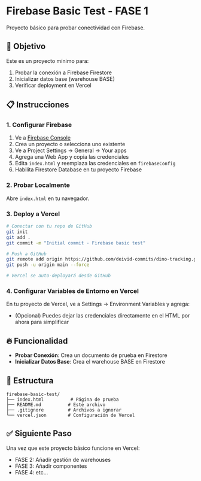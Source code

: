 # Firebase Basic Test - FASE 1

Proyecto básico para probar conectividad con Firebase.

## 🎯 Objetivo

Este es un proyecto mínimo para:
1. Probar la conexión a Firebase Firestore
2. Inicializar datos base (warehouse BASE)
3. Verificar deployment en Vercel

## 📋 Instrucciones

### 1. Configurar Firebase

1. Ve a [Firebase Console](https://console.firebase.google.com)
2. Crea un proyecto o selecciona uno existente
3. Ve a Project Settings → General → Your apps
4. Agrega una Web App y copia las credenciales
5. Edita `index.html` y reemplaza las credenciales en `firebaseConfig`
6. Habilita Firestore Database en tu proyecto Firebase

### 2. Probar Localmente

Abre `index.html` en tu navegador.

### 3. Deploy a Vercel

```bash
# Conectar con tu repo de GitHub
git init
git add .
git commit -m "Initial commit - Firebase basic test"

# Push a GitHub
git remote add origin https://github.com/deivid-commits/dino-tracking.git
git push -u origin main --force

# Vercel se auto-deployará desde GitHub
```

### 4. Configurar Variables de Entorno en Vercel

En tu proyecto de Vercel, ve a Settings → Environment Variables y agrega:
- (Opcional) Puedes dejar las credenciales directamente en el HTML por ahora para simplificar

## 🔥 Funcionalidad

- **Probar Conexión**: Crea un documento de prueba en Firestore
- **Inicializar Datos Base**: Crea el warehouse BASE en Firestore

## 📁 Estructura

```
firebase-basic-test/
├── index.html          # Página de prueba
├── README.md          # Este archivo
├── .gitignore         # Archivos a ignorar
└── vercel.json        # Configuración de Vercel
```

## ✅ Siguiente Paso

Una vez que este proyecto básico funcione en Vercel:
- FASE 2: Añadir gestión de warehouses
- FASE 3: Añadir componentes
- FASE 4: etc...
